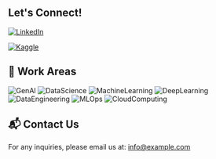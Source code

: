 ## Let's Connect!

[![LinkedIn](https://img.shields.io/badge/LinkedIn-blue?style=for-the-badge&logo=linkedin)]([https://linkedin.com](https://www.linkedin.com/in/arzu-akku%C5%9F-bb888b16a/))

[![Kaggle](https://img.shields.io/badge/Kaggle-blue?style=for-the-badge&logo=kaggle)]([https://kaggle.com](https://www.kaggle.com/iarzuakkus))

## 🤖 Work Areas
![GenAI](https://img.shields.io/badge/GenAI-blue?style=for-the-badge)
![DataScience](https://img.shields.io/badge/DataScience-yellow?style=for-the-badge)
![MachineLearning](https://img.shields.io/badge/MachineLearning-orange?style=for-the-badge)
![DeepLearning](https://img.shields.io/badge/DeepLearning-red?style=for-the-badge)
![DataEngineering](https://img.shields.io/badge/DataEngineering-green?style=for-the-badge)
![MLOps](https://img.shields.io/badge/MLOps-purple?style=for-the-badge)
![CloudComputing](https://img.shields.io/badge/CloudComputing-pink?style=for-the-badge)

## 📬 Contact Us
For any inquiries, please email us at: [info@example.com](mailto:info@example.com)
